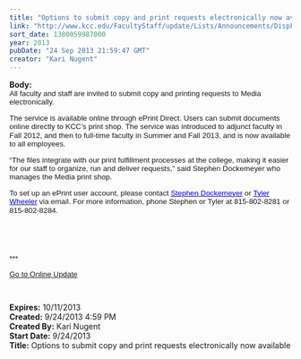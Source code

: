 ```yaml
---
title: "Options to submit copy and print requests electronically now available"
link: "http://www.kcc.edu/FacultyStaff/update/Lists/Announcements/DispForm.aspx?ID=1259"
sort_date: 1380059987000
year: 2013
pubDate: "24 Sep 2013 21:59:47 GMT"
creator: "Kari Nugent"
---
```


<div><b>Body:</b> <div class="ExternalClass99A3A2B2C8354DCAB57041EEB3596076">
<div><span style="line-height:115%;font-family:'Calibri','sans-serif';font-size:11pt"><span style="line-height:115%;font-family:'Arial','sans-serif';font-size:10pt">
<p style="margin:0in 0in 10pt" class="MsoNormal"><span style="line-height:115%;font-family:'Arial','sans-serif';font-size:10pt">All faculty and staff are invited to submit copy and printing requests to Media electronically. </span></p>
<p style="margin:0in 0in 10pt" class="MsoNormal"><span style="line-height:115%;font-family:'Arial','sans-serif';font-size:10pt">The service is available online through ePrint Direct. Users can submit documents online directly to KCC’s print shop. The service was introduced to adjunct faculty in Fall 2012, and then to full-time faculty in Summer and Fall 2013, and is now available to all employees. </span></p>
<p style="margin:0in 0in 10pt" class="MsoNormal"><span style="line-height:115%;font-family:'Arial','sans-serif';font-size:10pt">“The files integrate with our print fulfillment processes at the college, making it easier for our staff to organize, run and deliver requests,&quot; said Stephen Dockemeyer who manages the Media print shop. </span></p>
<p style="margin:0in 0in 10pt" class="MsoNormal"><span style="line-height:115%;font-family:'Arial','sans-serif';font-size:10pt">To set up an ePrint user account, please contact <a href="mailto:sdockemeyer@kcc.edu"><font color="#0000ff">Stephen Dockemeyer</font></a> or <a href="mailto:twheeler@kcc.edu"><font color="#0000ff">Tyler Wheeler</font></a> via email. For more information, phone Stephen or Tyler at 815-802-8281 or 815-802-8284.</span></p>
<p style="margin:0in 0in 10pt" class="MsoNormal"><span style="line-height:115%;font-family:'Arial','sans-serif';font-size:10pt"></span> </p>
<p style="margin:0in 0in 10pt" class="MsoNormal"><span style="line-height:115%;font-family:'Arial','sans-serif';font-size:10pt"></span> </p>
<p style="margin:0in 0in 10pt" class="MsoNormal"><span style="line-height:115%;font-family:'Arial','sans-serif';font-size:10pt">***</span></p>
<p style="margin:0in 0in 10pt" class="MsoNormal"><span style="line-height:115%;font-family:'Arial','sans-serif';font-size:10pt"><a href="/FacultyStaff/update/Pages/dailyupdate.aspx">Go to Online Update</a></span></p>
<p style="margin:0in 0in 10pt" class="MsoNormal"><span style="line-height:115%;font-family:'Arial','sans-serif';font-size:10pt"></span> </p></span></span></div></div></div>
<div><b>Expires:</b> 10/11/2013</div>
<div><b>Created:</b> 9/24/2013 4:59 PM</div>
<div><b>Created By:</b> Kari Nugent</div>
<div><b>Start Date:</b> 9/24/2013</div>
<div><b>Title:</b> Options to submit copy and print requests electronically now available</div>

